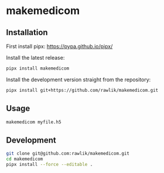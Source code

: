 # makemedicom

## Installation
First install pipx: https://pypa.github.io/pipx/

Install the latest release:
```bash
pipx install makemedicom
```

Install the development version straight from the repository:
```bash
pipx install git+https://github.com/rawlik/makemedicom.git
```

## Usage
```bash
makemedicom myfile.h5
```

## Development
```bash
git clone git@github.com:rawlik/makemedicom.git
cd makemedicom
pipx install --force --editable .
```
